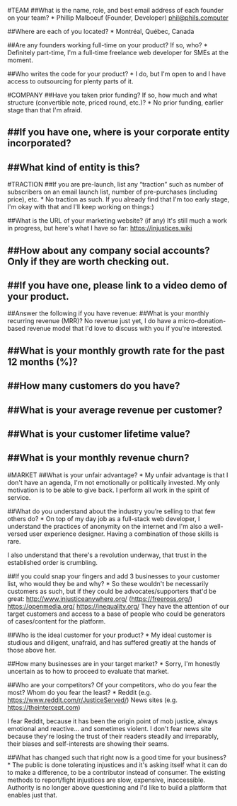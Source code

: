 
#TEAM
##What is the name, role, and best email address of each founder on your team? *
Phillip Malboeuf (Founder, Developer) phil@phils.computer

##Where are each of you located? *
Montréal, Québec, Canada

##Are any founders working full-time on your product? If so, who? *
Definitely part-time, I'm a full-time freelance web developer for SMEs at the moment.

##Who writes the code for your product? *
I do, but I'm open to and I have access to outsourcing for plenty parts of it.

#COMPANY
##Have you taken prior funding? If so, how much and what structure (convertible note, priced round, etc.)? *
No prior funding, earlier stage than that I'm afraid.

##If you have one, where is your corporate entity incorporated?
-

##What kind of entity is this?
-

#TRACTION
##If you are pre-launch, list any “traction” such as number of subscribers on an email launch list, number of pre-purchases (including price), etc. *
No traction as such. If you already find that I'm too early stage, I'm okay with that and I'll keep working on things:)

##What is the URL of your marketing website? (if any)
It's still much a work in progress, but here's what I have so far: https://injustices.wiki

##How about any company social accounts? Only if they are worth checking out.
-

##If you have one, please link to a video demo of your product.
-

##Answer the following if you have revenue:
##What is your monthly recurring revenue (MRR)?
No revenue just yet, I do have a micro-donation-based revenue model that I'd love to discuss with you if you're interested.

##What is your monthly growth rate for the past 12 months (%)?
-

##How many customers do you have?
-

##What is your average revenue per customer?
-

##What is your customer lifetime value?
-

##What is your monthly revenue churn?
-

#MARKET
##What is your unfair advantage? *
My unfair advantage is that I don't have an agenda, I'm not emotionally or politically invested. My only motivation is to be able to give back. I perform all work in the spirit of service.

##What do you understand about the industry you’re selling to that few others do? *
On top of my day job as a full-stack web developer, I understand the practices of anonymity on the internet and I'm also a well-versed user experience designer. Having a combination of those skills is rare.

I also understand that there's a revolution underway, that trust in the established order is crumbling.

##If you could snap your fingers and add 3 businesses to your customer list, who would they be and why? *
So these wouldn't be necessarily customers as such, but if they could be advocates/supporters that'd be great:
http://www.injusticeanywhere.org/ (https://freeross.org/)
https://openmedia.org/
https://inequality.org/
They have the attention of our target customers and access to a base of people who could be generators of cases/content for the platform.


##Who is the ideal customer for your product? *
My ideal customer is studious and diligent, unafraid, and has suffered greatly at the hands of those above her.

##How many businesses are in your target market? *
Sorry, I'm honestly uncertain as to how to proceed to evaluate that market.

##Who are your competitors? Of your competitors, who do you fear the most? Whom do you fear the least? *
Reddit (e.g. https://www.reddit.com/r/JusticeServed/)
News sites (e.g. https://theintercept.com)

I fear Reddit, because it has been the origin point of mob justice, always emotional and reactive... and sometimes violent.
I don't fear news site because they're losing the trust of their readers steadily and irreparably, their biases and self-interests are showing their seams.

##What has changed such that right now is a good time for your business? *
The public is done tolerating injustices and it's asking itself what it can do to make a difference, to be a contributor instead of consumer. The existing methods to report/fight injustices are slow, expensive, inaccessible. Authority is no longer above questioning and I'd like to build a platform that enables just that.